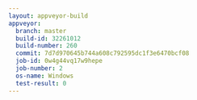 ```yaml
---
layout: appveyor-build
appveyor:
  branch: master
  build-id: 32261012
  build-number: 260
  commit: 7d7d970645b744a608c792595dc1f3e6470bcf08
  job-id: 0w4g44vq17w9hepe
  job-number: 2
  os-name: Windows
  test-result: 0
---
```

